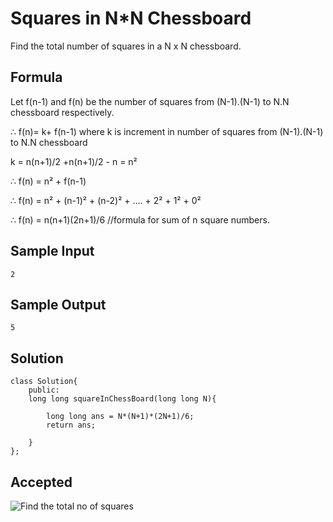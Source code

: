 
# Squares in N*N Chessboard

Find the total number of squares in a N x N chessboard.

## Formula
Let f(n-1) and f(n) be the number of squares from (N-1).(N-1) to N.N chessboard respectively.

∴ f(n)= k+ f(n-1)
where k is increment in number of squares from (N-1).(N-1) to N.N chessboard

 k = n(n+1)/2 +n(n+1)/2 - n = n²

∴ f(n) = n² + f(n-1)

∴ f(n) = n² + (n-1)² + (n-2)² + .... + 2² + 1² + 0² 

∴ f(n) = n(n+1)(2n+1)/6     //formula for sum of n square numbers.

## Sample Input
    2


## Sample Output
    5

## Solution
    class Solution{
        public:
        long long squareInChessBoard(long long N){

            long long ans = N*(N+1)*(2N+1)/6;
            return ans;

        }
    };



 

 


## Accepted

![Find the total no of squares](https://user-images.githubusercontent.com/72194471/210723220-0f43180e-ce5a-4f32-baba-14a17f77a98b.PNG)

